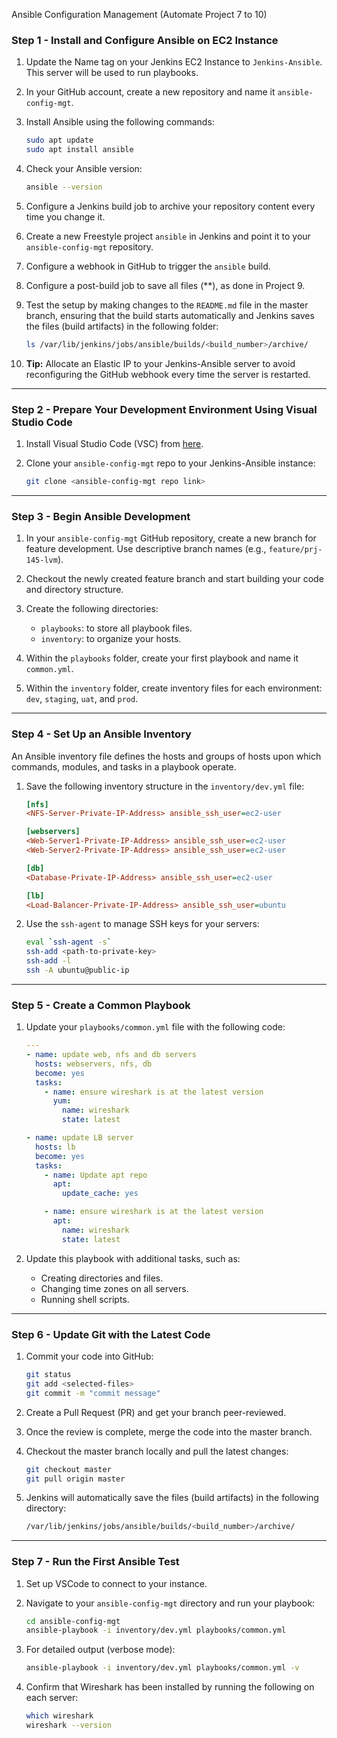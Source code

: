 Ansible Configuration Management (Automate Project 7 to 10)

### Step 1 - Install and Configure Ansible on EC2 Instance

1. Update the Name tag on your Jenkins EC2 Instance to `Jenkins-Ansible`. This server will be used to run playbooks.

2. In your GitHub account, create a new repository and name it `ansible-config-mgt`.

3. Install Ansible using the following commands:
    ```bash
    sudo apt update
    sudo apt install ansible
    ```

4. Check your Ansible version:
    ```bash
    ansible --version
    ```

5. Configure a Jenkins build job to archive your repository content every time you change it.

6. Create a new Freestyle project `ansible` in Jenkins and point it to your `ansible-config-mgt` repository.

7. Configure a webhook in GitHub to trigger the `ansible` build.

8. Configure a post-build job to save all files (**), as done in Project 9.

9. Test the setup by making changes to the `README.md` file in the master branch, ensuring that the build starts automatically and Jenkins saves the files (build artifacts) in the following folder:
    ```bash
    ls /var/lib/jenkins/jobs/ansible/builds/<build_number>/archive/
    ```

10. **Tip:** Allocate an Elastic IP to your Jenkins-Ansible server to avoid reconfiguring the GitHub webhook every time the server is restarted.

---

### Step 2 - Prepare Your Development Environment Using Visual Studio Code

1. Install Visual Studio Code (VSC) from [here](https://code.visualstudio.com/).

2. Clone your `ansible-config-mgt` repo to your Jenkins-Ansible instance:
    ```bash
    git clone <ansible-config-mgt repo link>
    ```

---

### Step 3 - Begin Ansible Development

1. In your `ansible-config-mgt` GitHub repository, create a new branch for feature development. Use descriptive branch names (e.g., `feature/prj-145-lvm`).

2. Checkout the newly created feature branch and start building your code and directory structure.

3. Create the following directories:
    - `playbooks`: to store all playbook files.
    - `inventory`: to organize your hosts.

4. Within the `playbooks` folder, create your first playbook and name it `common.yml`.

5. Within the `inventory` folder, create inventory files for each environment: `dev`, `staging`, `uat`, and `prod`.

---

### Step 4 - Set Up an Ansible Inventory

An Ansible inventory file defines the hosts and groups of hosts upon which commands, modules, and tasks in a playbook operate.

1. Save the following inventory structure in the `inventory/dev.yml` file:
    ```ini
    [nfs]
    <NFS-Server-Private-IP-Address> ansible_ssh_user=ec2-user

    [webservers]
    <Web-Server1-Private-IP-Address> ansible_ssh_user=ec2-user
    <Web-Server2-Private-IP-Address> ansible_ssh_user=ec2-user

    [db]
    <Database-Private-IP-Address> ansible_ssh_user=ec2-user

    [lb]
    <Load-Balancer-Private-IP-Address> ansible_ssh_user=ubuntu
    ```

2. Use the `ssh-agent` to manage SSH keys for your servers:
    ```bash
    eval `ssh-agent -s`
    ssh-add <path-to-private-key>
    ssh-add -l
    ssh -A ubuntu@public-ip
    ```

---

### Step 5 - Create a Common Playbook

1. Update your `playbooks/common.yml` file with the following code:

    ```yaml
    ---
    - name: update web, nfs and db servers
      hosts: webservers, nfs, db
      become: yes
      tasks:
        - name: ensure wireshark is at the latest version
          yum:
            name: wireshark
            state: latest

    - name: update LB server
      hosts: lb
      become: yes
      tasks:
        - name: Update apt repo
          apt:
            update_cache: yes

        - name: ensure wireshark is at the latest version
          apt:
            name: wireshark
            state: latest
    ```

2. Update this playbook with additional tasks, such as:
    - Creating directories and files.
    - Changing time zones on all servers.
    - Running shell scripts.

---

### Step 6 - Update Git with the Latest Code

1. Commit your code into GitHub:
    ```bash
    git status
    git add <selected-files>
    git commit -m "commit message"
    ```

2. Create a Pull Request (PR) and get your branch peer-reviewed.

3. Once the review is complete, merge the code into the master branch.

4. Checkout the master branch locally and pull the latest changes:
    ```bash
    git checkout master
    git pull origin master
    ```

5. Jenkins will automatically save the files (build artifacts) in the following directory:
    ```bash
    /var/lib/jenkins/jobs/ansible/builds/<build_number>/archive/
    ```

---

### Step 7 - Run the First Ansible Test

1. Set up VSCode to connect to your instance.

2. Navigate to your `ansible-config-mgt` directory and run your playbook:
    ```bash
    cd ansible-config-mgt
    ansible-playbook -i inventory/dev.yml playbooks/common.yml
    ```

3. For detailed output (verbose mode):
    ```bash
    ansible-playbook -i inventory/dev.yml playbooks/common.yml -v
    ```

4. Confirm that Wireshark has been installed by running the following on each server:
    ```bash
    which wireshark
    wireshark --version
    ```

